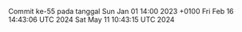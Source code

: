 Commit ke-55 pada tanggal Sun Jan 01 14:00 2023 +0100
Fri Feb 16 14:43:06 UTC 2024
Sat May 11 10:43:15 UTC 2024
